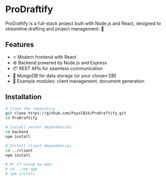 # ProDraftify

ProDraftify is a full-stack project built with Node.js and React, designed to streamline drafting and project management. 🚀

## Features

- 🔥 Modern frontend with React
- ⚙️ Backend powered by Node.js and Express
- 📦 REST APIs for seamless communication
- 💾 MongoDB for data storage (or your chosen DB)
- 📝 Example modules: client management, document generation

## Installation

```bash
# Clone the repository
git clone https://github.com/PayalB24/ProDraftify.git
cd ProDraftify

# Install server dependencies
cd backend
npm install

# Install client dependencies
cd ../client
npm install

# Or if using my-app:
# cd ../my-app
# npm install
